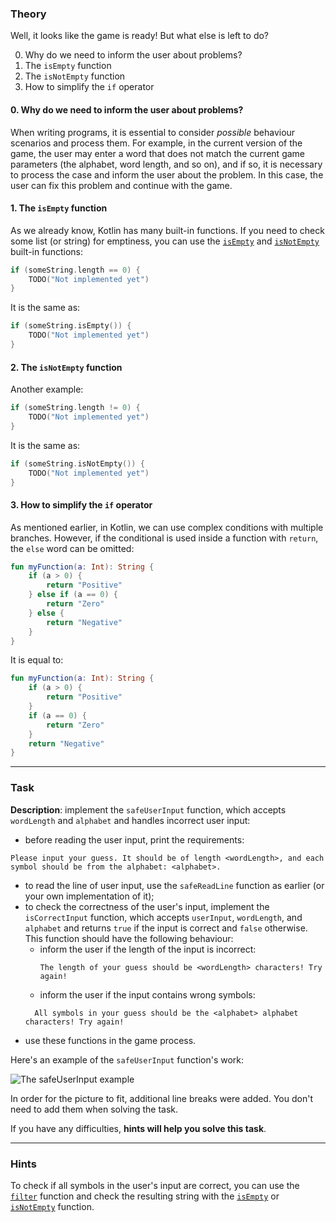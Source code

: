 ### Theory

Well, it looks like the game is ready! But what else is left to do?

0. Why do we need to inform the user about problems?
1. The `isEmpty` function
2. The `isNotEmpty` function
3. How to simplify the `if` operator

#### 0. Why do we need to inform the user about problems?

When writing programs, it is essential to consider _possible_ behaviour 
scenarios and process them. For example, in the current version of the game, 
the user may enter a word that does not match the current game parameters 
(the alphabet, word length, and so on), and if so, it is necessary to process 
the case and inform the user about the problem. 
In this case, the user can fix this problem and continue with the game.

#### 1. The `isEmpty` function

As we already know, Kotlin has many built-in functions. 
If you need to check some list (or string) for emptiness, 
you can use the [`isEmpty`](https://kotlinlang.org/api/latest/jvm/stdlib/kotlin.collections/is-empty.html) and [`isNotEmpty`](https://kotlinlang.org/api/latest/jvm/stdlib/kotlin.collections/is-not-empty.html) built-in functions:
```kotlin
if (someString.length == 0) {
    TODO("Not implemented yet")
}
```
It is the same as: 
```kotlin
if (someString.isEmpty()) {
    TODO("Not implemented yet")
}
```

#### 2. The `isNotEmpty` function

Another example: 
```kotlin
if (someString.length != 0) {
    TODO("Not implemented yet")
}
```
It is the same as:
```kotlin
if (someString.isNotEmpty()) {
    TODO("Not implemented yet")
}
```

#### 3. How to simplify the `if` operator

As mentioned earlier, in Kotlin, we can use complex conditions with multiple branches. 
However, if the conditional is used inside a function with `return`, 
the `else` word can be omitted:
```kotlin
fun myFunction(a: Int): String {
    if (a > 0) {
        return "Positive"
    } else if (a == 0) {
        return "Zero"
    } else {
        return "Negative"
    }
}
```
It is equal to:
```kotlin
fun myFunction(a: Int): String {
    if (a > 0) {
        return "Positive"
    }
    if (a == 0) {
        return "Zero"
    }
    return "Negative"
}
```
___

### Task

**Description**: implement the `safeUserInput` function, which accepts `wordLength` and `alphabet`
and handles incorrect user input:

- before reading the user input, print the requirements: 

```text
Please input your guess. It should be of length <wordLength>, and each symbol should be from the alphabet: <alphabet>.
```
- to read the line of user input, use the `safeReadLine` function as earlier (or your own implementation of it);
- to check the correctness of the user's input, implement the `isCorrectInput` function, 
which accepts `userInput`, `wordLength`, and `alphabet` and returns `true` if the input is correct and `false` otherwise. 
This function should have the following behaviour:
  - inform the user if the length of the input is incorrect:
    ```text
    The length of your guess should be <wordLength> characters! Try again!
    ```
  - inform the user if the input contains wrong symbols:
  ```text
    All symbols in your guess should be the <alphabet> alphabet characters! Try again!
    ```
- use these functions in the game process.

Here's an example of the `safeUserInput` function's work:

![The safeUserInput example](../../utils/src/main/resources/images/part1/WarmUp/safe_user_input.gif "The safeUserInput example")

In order for the picture to fit, additional line breaks were added.
You don't need to add them when solving the task.

If you have any difficulties, **hints will help you solve this task**.

----

### Hints

<div class="hint" title="Several built-in functions">
  To check if all symbols in the user's input are correct, you 
  can use the <a href="https://kotlinlang.org/api/latest/jvm/stdlib/kotlin.collections/filter.html"><code>filter</code></a> 
function and check the resulting string with the 
  <a href="https://kotlinlang.org/api/latest/jvm/stdlib/kotlin.collections/is-empty.html"><code>isEmpty</code></a> or 
  <a href="https://kotlinlang.org/api/latest/jvm/stdlib/kotlin.collections/is-not-empty.html"><code>isNotEmpty</code></a>
    function.
</div>
